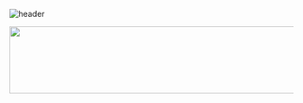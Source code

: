 ![header](https://capsule-render.vercel.app/api?type=waving&color=#E52020&text=오늘도!%20노력하는%20개발자%20안효주입니다!%20✊&animation=fadeIn&fontSize=24&fontAlignY=40&fontAlign=50&height=250)

<a href="https://www.gitanimals.org/en_US?utm_medium=image&utm_source=anju0210&utm_content=line">
  <img
    src="https://render.gitanimals.org/lines/anju0210"
    width="600"
    height="120"
  />
</a>
  

<!--
**anju0210/anju0210** is a ✨ _special_ ✨ repository because its `README.md` (this file) appears on your GitHub profile.

Here are some ideas to get you started:

- 🔭 I’m currently working on ...
- 🌱 I’m currently learning ...
- 👯 I’m looking to collaborate on ...
- 🤔 I’m looking for help with ...
- 💬 Ask me about ...
- 📫 How to reach me: ...
- 😄 Pronouns: ...
- ⚡ Fun fact: ...
-->
